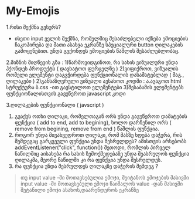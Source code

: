 # My-Emojis

1.რისი შექმნა გვსურს?
- ისეთი input ველის შექმნა, რომელშიც შესაძლებელი იქნება ემოციების ჩაკოპირება და მათი ასახვა ეკრანზე სპეციალური button ღილაკების გამოყენებით. უნდა გვქონდეს ემოციების წაშლის შესაძლებლობაც.

2.მიზნის მიღწევის გზა : 
1)წარმოვიდგინოთ, რა სახის ვიზუალური უნდა ჰქონდეს პროდუქტს ( დავხატოთ ფურცელზე )
2)ვიფიქროთ, ვიზუალის რომელი ელემენტი დაგვჭირდება ფუნქციონალის დასამატებლად ( მაგ., ღილაკები )
2)განსაზღვრული ვიზუალი ავსახოთ კოდში : ა.ავაგოთ html სტრუქტურა  ბ.css -ით გავსტილოთ ელემენტები
3)შესაბამის ელემენტებს ფუნქციონალისთვის გავუწეროთ javascript კოდი

3.ღილაკების ფუნქციონალი ( javscript )

1) გვაქვს ოთხი ღილაკი, რომელთაგან ორს უნდა გავუწეროთ დამატების ფუნქცია ( add to end, add to begining),
ხოლო დარჩენილ ორს ( remove from begining, remove from end ) წაშლის ფუნქცია.
2) როგორ უნდა მივახვედროთ ღილაკი, რომ მასზე ხდება დაჭერა, რის შემდეგაც გარკვეული ფუნქცია უნდა შესრულდეს? ამისთვის არსებობს addEventListener("click", function()) მეთოდი, რომლის პირველ ნაწილშიც აისახება რა სახის ზემოქმედებაზე უნდა შეასრულოს ფუნქცია ღილაკმა, მეორე ნაწილში კი რა ფუნქცია უნდა შესრულდეს.
3) რა ფუნქცია უნდა შესრულდეს ღილაკზე დაჭერის შემდეგ ? 
  >თუ input value -ში მოთავსებულია ემოჯი, შეიტანოს ემოჯების მასივში
  >input value -ში მოთავსებული ემოჯი წაიშალოს value -დან
  >მასივში შეტანილი ემოჯი ასახოს,დაარენდეროს ეკრანზე
